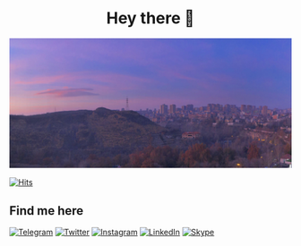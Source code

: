 <h1 align="center">Hey there 👋</h1>

![Yerevan DA Office View](IMG_1825.jpg)


[![Hits](https://hits.seeyoufarm.com/api/count/incr/badge.svg?url=https%3A%2F%2Fgithub.com%2Fhenryh9n%2Fhenryh9n&count_bg=%231BA9BA&title_bg=%23555555&icon=&icon_color=%23E7E7E7&title=Profile+Hits&edge_flat=true)](https://github.com/MartirosyanLevon)

## Find me here
[![Telegram](https://img.shields.io/badge/Telegram-2CA5E0?style=for-the-badge&logo=telegram&logoColor=white)](https://t.me/levonMartirosyan)
[![Twitter](https://img.shields.io/badge/Twitter-1DA1F2?style=for-the-badge&logo=twitter&logoColor=white)](https://twitter.com/Levon92055531)
[![Instagram](https://img.shields.io/badge/Instagram-5851db?style=for-the-badge&logo=Instagram&logoColor=white)](https://www.instagram.com/mr.lmartirosyan/)
[![LinkedIn](https://img.shields.io/badge/LinkedIn-2867b2?style=for-the-badge&logo=LinkedIn&logoColor=white)](https://www.linkedin.com/in/levon-martirosyan-%F0%9F%90%8D-47b273161/)
[![Skype](https://img.shields.io/badge/Skype-00aff0?style=for-the-badge&logo=Skype&logoColor=white)](https://secure.skype.com/portal/overview)
